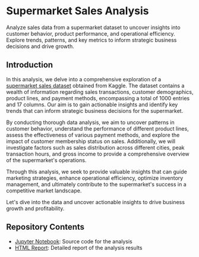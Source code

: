 # Supermarket Sales Analysis

Analyze sales data from a supermarket dataset to uncover insights into customer behavior, product performance, and operational efficiency. Explore trends, patterns, and key metrics to inform strategic business decisions and drive growth.

## Introduction

In this analysis, we delve into a comprehensive exploration of a [supermarket sales dataset]([[link_to_dataset_on_kaggle](https://www.kaggle.com/datasets/lovishbansal123/sales-of-a-supermarket)](https://www.kaggle.com/datasets/lovishbansal123/sales-of-a-supermarket)) obtained from Kaggle. The dataset contains a wealth of information regarding sales transactions, customer demographics, product lines, and payment methods, encompassing a total of 1000 entries and 17 columns. Our aim is to gain actionable insights and identify key trends that can inform strategic business decisions for the supermarket.

By conducting thorough data analysis, we aim to uncover patterns in customer behavior, understand the performance of different product lines, assess the effectiveness of various payment methods, and explore the impact of customer membership status on sales. Additionally, we will investigate factors such as sales distribution across different cities, peak transaction hours, and gross income to provide a comprehensive overview of the supermarket's operations.

Through this analysis, we seek to provide valuable insights that can guide marketing strategies, enhance operational efficiency, optimize inventory management, and ultimately contribute to the supermarket's success in a competitive market landscape.

Let's dive into the data and uncover actionable insights to drive business growth and profitability.

## Repository Contents

- [Jupyter Notebook](link_to_jupyter_file): Source code for the analysis
- [HTML Report](link_to_html_report): Detailed report of the analysis results


